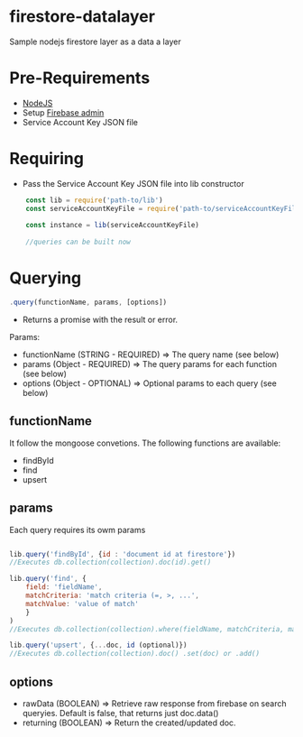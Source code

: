 # firestore-datalayer
Sample nodejs firestore layer as a data a layer

# Pre-Requirements

- [NodeJS](https://nodejs.org)
- Setup [Firebase admin](https://firebase.google.com/docs/admin/setup#add_firebase_to_your_app)
- Service Account Key JSON file

# Requiring
- Pass the Service Account Key JSON file into lib constructor

```javascript
    const lib = require('path-to/lib')
    const serviceAccountKeyFile = require('path-to/serviceAccountKeyFile')
    
    const instance = lib(serviceAccountKeyFile) 
    
    //queries can be built now   
```

# Querying

```javascript
.query(functionName, params, [options])

```

- Returns a promise with the result or error.

Params:

* functionName (STRING - REQUIRED)  => The query name (see below)
* params (Object - REQUIRED) => The query params for each function (see below)
* options (Object - OPTIONAL) => Optional params to each query (see below)


## functionName  

It follow the mongoose convetions. The following functions are available:
- findById
- find
- upsert

## params
Each query requires its owm params

```javascript

lib.query('findById', {id : 'document id at firestore'})
//Executes db.collection(collection).doc(id).get()

lib.query('find', {
    field: 'fieldName', 
    matchCriteria: 'match criteria (=, >, ...',
    matchValue: 'value of match'
    }
)
//Executes db.collection(collection).where(fieldName, matchCriteria, matchValue).get()

lib.query('upsert', {...doc, id (optional)})
//Executes db.collection(collection).doc() .set(doc) or .add()


```

## options

- rawData (BOOLEAN) => Retrieve raw response from firebase on search queryies. Default is false, that returns just doc.data()
- returning (BOOLEAN) => Return the created/updated doc.

